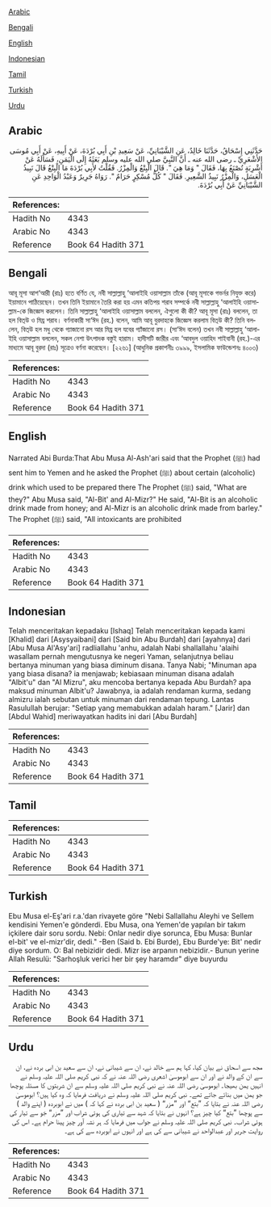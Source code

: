 [Arabic](#arabic)

[Bengali](#bengali)

[English](#english)

[Indonesian](#indonesian)

[Tamil](#tamil)

[Turkish](#turkish)

[Urdu](#urdu)

## Arabic


<div dir="rtl" lang="ar" style={{fontSize:'larger',backgroundColor:'#f8f9fa',padding:20}}>
حَدَّثَنِي إِسْحَاقُ، حَدَّثَنَا خَالِدٌ، عَنِ الشَّيْبَانِيِّ، عَنْ سَعِيدِ بْنِ أَبِي بُرْدَةَ، عَنْ أَبِيهِ، عَنْ أَبِي مُوسَى الأَشْعَرِيِّ ـ رضى الله عنه ـ أَنَّ النَّبِيَّ صلى الله عليه وسلم بَعَثَهُ إِلَى الْيَمَنِ، فَسَأَلَهُ عَنْ أَشْرِبَةٍ تُصْنَعُ بِهَا، فَقَالَ ‏"‏ وَمَا هِيَ ‏"‏‏.‏ قَالَ الْبِتْعُ وَالْمِزْرُ‏.‏ فَقُلْتُ لأَبِي بُرْدَةَ مَا الْبِتْعُ قَالَ نَبِيذُ الْعَسَلِ، وَالْمِزْرُ نَبِيذُ الشَّعِيرِ‏.‏ فَقَالَ ‏"‏ كُلُّ مُسْكِرٍ حَرَامٌ ‏"‏‏.‏ رَوَاهُ جَرِيرٌ وَعَبْدُ الْوَاحِدِ عَنِ الشَّيْبَانِيِّ عَنْ أَبِي بُرْدَةَ‏.‏
</div>
<div style={{backgroundColor:'#f8f9fa',padding:20, marginBottom: 10}}><table> <thead> <tr> <th>References:</th> <th></th> </tr> </thead> <tbody><tr><td>Hadith No</td><td>4343</td></tr><tr><td>Arabic No</td><td>4343</td></tr><tr><td>Reference</td><td>Book 64 Hadith 371</td></tr></tbody></table></div>

## Bengali


<div dir="ltr" lang="bn" style={{fontSize:'larger',backgroundColor:'#f8f9fa',padding:20}}>
আবূ মূসা আশ‘আরী (রাঃ) হতে বর্ণিত যে, নবী সাল্লাল্লাহু ‘আলাইহি ওয়াসাল্লাম তাঁকে (আবূ মূসাকে গভর্নর নিযুক্ত করে) ইয়ামানে পাঠিয়েছেন। তখন তিনি ইয়ামানে তৈরি করা হয় এমন কতিপয় শরাব সম্পর্কে নবী সাল্লাল্লাহু ‘আলাইহি ওয়াসাল্লাম-কে জিজ্ঞেস করলেন। তিনি সাল্লাল্লাহু ‘আলাইহি ওয়াসাল্লাম বললেন, ঐগুলো কী কী? আবূ মূসা (রাঃ) বললেন, তা হল বিত্উ ও মিয্র শরাব। বর্ণনাকারী সা‘ঈদ (রহ.) বলেন, আমি আবূ বুরদাহকে জিজ্ঞেস করলাম বিত্উ কী? তিনি বললেন, বিত্উ হল মধু থেকে গ্যাজানো রস আর মিয্র হল যবের গ্যাঁজানো রস। (সা‘ঈদ বলেন) তখন নবী সাল্লাল্লাহু ‘আলাইহি ওয়াসাল্লাম বললেন, সকল নেশা উৎপাদক বস্তুই হারাম। হাদীসটি জারীর এবং ‘আবদুল ওয়াহিদ শাইবানী (রহ.)-এর মাধ্যমে আবূ বুরদা (রাঃ) সূত্রেও বর্ণনা করেছেন। [২২৬১] (আধুনিক প্রকাশনীঃ ৩৯৯৯, ইসলামিক ফাউন্ডেশনঃ ৪০০৩)
</div>
<div style={{backgroundColor:'#f8f9fa',padding:20, marginBottom: 10}}><table> <thead> <tr> <th>References:</th> <th></th> </tr> </thead> <tbody><tr><td>Hadith No</td><td>4343</td></tr><tr><td>Arabic No</td><td>4343</td></tr><tr><td>Reference</td><td>Book 64 Hadith 371</td></tr></tbody></table></div>

## English


<div dir="ltr" lang="en" style={{fontSize:'larger',backgroundColor:'#f8f9fa',padding:20}}>
Narrated Abi Burda:That Abu Musa Al-Ash'ari said that the Prophet (ﷺ) had sent him to Yemen and he asked the Prophet (ﷺ) about certain (alcoholic) drink which used to be prepared there The Prophet (ﷺ) said, "What are they?" Abu Musa said, "Al-Bit' and Al-Mizr?" He said, "Al-Bit is an alcoholic drink made from honey; and Al-Mizr is an alcoholic drink made from barley." The Prophet (ﷺ) said, "All intoxicants are prohibited
</div>
<div style={{backgroundColor:'#f8f9fa',padding:20, marginBottom: 10}}><table> <thead> <tr> <th>References:</th> <th></th> </tr> </thead> <tbody><tr><td>Hadith No</td><td>4343</td></tr><tr><td>Arabic No</td><td>4343</td></tr><tr><td>Reference</td><td>Book 64 Hadith 371</td></tr></tbody></table></div>

## Indonesian


<div dir="ltr" lang="id" style={{fontSize:'larger',backgroundColor:'#f8f9fa',padding:20}}>
Telah menceritakan kepadaku [Ishaq] Telah menceritakan kepada kami [Khalid] dari [Asysyaibani] dari [Said bin Abu Burdah] dari [ayahnya] dari [Abu Musa Al'Asy'ari] radliallahu 'anhu, adalah Nabi shallallahu 'alaihi wasallam pernah mengutusnya ke negeri Yaman, selanjutnya beliau bertanya minuman yang biasa diminum disana. Tanya Nabi; "Minuman apa yang biasa disana? ia menjawab; kebiasaan minuman disana adalah "Albit'u" dan "Al Mizru", aku mencoba bertanya kepada Abu Burdah? apa maksud minuman Albit'u? Jawabnya, ia adalah rendaman kurma, sedang almizru ialah sebutan untuk minuman dari rendaman tepung. Lantas Rasulullah berujar: "Setiap yang memabukkan adalah haram." [Jarir] dan [Abdul Wahid] meriwayatkan hadits ini dari [Abu Burdah]
</div>
<div style={{backgroundColor:'#f8f9fa',padding:20, marginBottom: 10}}><table> <thead> <tr> <th>References:</th> <th></th> </tr> </thead> <tbody><tr><td>Hadith No</td><td>4343</td></tr><tr><td>Arabic No</td><td>4343</td></tr><tr><td>Reference</td><td>Book 64 Hadith 371</td></tr></tbody></table></div>

## Tamil


<div dir="ltr" lang="ta" style={{fontSize:'larger',backgroundColor:'#f8f9fa',padding:20}}>

</div>
<div style={{backgroundColor:'#f8f9fa',padding:20, marginBottom: 10}}><table> <thead> <tr> <th>References:</th> <th></th> </tr> </thead> <tbody><tr><td>Hadith No</td><td>4343</td></tr><tr><td>Arabic No</td><td>4343</td></tr><tr><td>Reference</td><td>Book 64 Hadith 371</td></tr></tbody></table></div>

## Turkish


<div dir="ltr" lang="tr" style={{fontSize:'larger',backgroundColor:'#f8f9fa',padding:20}}>
Ebu Musa el-Eş'ari r.a.'dan rivayete göre "Nebi Sallallahu Aleyhi ve Sellem kendisini Yemen'e gönderdi. Ebu Musa, ona Yemen'de yapılan bir takım içkilere dair soru sordu. Nebi: Onlar nedir diye sorunca, Ebu Musa: Bunlar el-bit' ve el-mizr'dir, dedi." -Ben (Said b. Ebi Burde), Ebu Burde'ye: Bit' nedir diye sordum. O: Bal nebizidir dedi. Mizr ise arpanın nebizidir.- Bunun yerine Allah Resulü: "Sarhoşluk verici her bir şey haramdır" diye buyurdu
</div>
<div style={{backgroundColor:'#f8f9fa',padding:20, marginBottom: 10}}><table> <thead> <tr> <th>References:</th> <th></th> </tr> </thead> <tbody><tr><td>Hadith No</td><td>4343</td></tr><tr><td>Arabic No</td><td>4343</td></tr><tr><td>Reference</td><td>Book 64 Hadith 371</td></tr></tbody></table></div>

## Urdu


<div dir="rtl" lang="ur" style={{fontSize:'larger',backgroundColor:'#f8f9fa',padding:20}}>
مجھ سے اسحاق نے بیان کیا، کہا ہم سے خالد نے، ان سے شیبانی نے، ان سے سعید بن ابی بردہ نے، ان سے ان کے والد نے اور ان سے ابوموسیٰ اشعری رضی اللہ عنہ نے کہ نبی کریم صلی اللہ علیہ وسلم نے انہیں یمن بھیجا۔ ابوموسیٰ رضی اللہ عنہ نے نبی کریم صلی اللہ علیہ وسلم سے ان شربتوں کا مسئلہ پوچھا جو یمن میں بنائے جاتے تھے۔ نبی کریم صلی اللہ علیہ وسلم نے دریافت فرمایا کہ وہ کیا ہیں؟ ابوموسیٰ رضی اللہ عنہ نے بتایا کہ ”بتع“ اور ”مزر“ ( سعید بن ابی بردہ نے کہا کہ ) میں نے ابوبردہ ( اپنے والد ) سے پوچھا ”بتع“ کیا چیز ہے؟ انہوں نے بتایا کہ شہد سے تیاری کی ہوئی شراب اور ”مزر“ جَو سے تیار کی ہوئی شراب۔ نبی کریم صلی اللہ علیہ وسلم نے جواب میں فرمایا کہ ہر نشہ آور چیز پینا حرام ہے۔ اس کی روایت جریر اور عبدالواحد نے شیبانی سے کی ہے اور انہوں نے ابوبردہ سے کی ہے۔
</div>
<div style={{backgroundColor:'#f8f9fa',padding:20, marginBottom: 10}}><table> <thead> <tr> <th>References:</th> <th></th> </tr> </thead> <tbody><tr><td>Hadith No</td><td>4343</td></tr><tr><td>Arabic No</td><td>4343</td></tr><tr><td>Reference</td><td>Book 64 Hadith 371</td></tr></tbody></table></div>